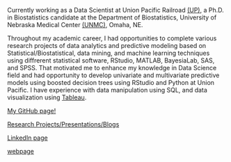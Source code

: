 Currently working as a Data Scientist at Union Pacific Railroad [(UP)](https://www.up.com/index.htm), a Ph.D. in Biostatistics candidate at the Department of Biostatistics, University of Nebraska Medical Center [(UNMC)](https://www.unmc.edu/publichealth/departments/biostatistics/), Omaha, NE. 

Throughout my academic career, I had opportunities to complete various research projects of data analytics and predictive modeling based on Statistical/Biostatistical, data mining, and machine learning techniques using diffrerent statistical software, RStudio, MATLAB, BayesiaLab, SAS, and SPSS. That motivated me to enhance my knowledge in Data Science field and had opportunity to develop univariate and multivariate predictive models using boosted decision trees using RStudio and Python at Union Pacific. I have experience with data manipulation using SQL, and data visualization using [Tableau](https://public.tableau.com/profile/nirosha.p.rathnayake#!/). 

[My GitHub page!](https://github.com/niroshar/AcademicProjects)

[Research Projects/Presentations/Blogs](https://niroshar.github.io/My-Profile/links/Professional.html)

[LinkedIn page](https://www.linkedin.com/in/nirosha-rathnayake-89501385/)

[webpage](https://niroshar.github.io/My-Profile/)


